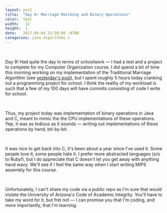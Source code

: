 ```yaml
---
layout: post
title:  "Day 9: Marriage Matching and Binary Operations"
color:  teal
width:   12
height:  1
date:   2017-09-04 23:50:00 -0700
categories: java algorithms c
---
```


<br>

Day 9! Had quite the day in terms of schoolwork — I had a test and a project to complete
  for my Computer Organization course. I did spend a bit of time this morning working
  on my implementation of the Traditional Marriage Algorithm (see [yesterday's post](http://www.graham.place/100Days/java/algorithms/2017/09/04/day-8.html)),
  but I spent roughly 5 hours today cranking out a programming project for school.
  I think the reality of my workload is such that a few of my 100 days will have commits
  consisting of code I write for school.

<br>

Thus, my project today was implementation of binary operations in Java and C, meant to
  mimic the the CPU implementations of these operations. Yep, it was as tedious as it sounds —
  writing out implementations of these operations by hand, bit-by-bit.

<br>

It was nice to get back into C, it's been about a year since I've used it. Some people
  love it, some people hate it. I prefer more abstracted languages (s/o to Ruby!), but I
  do appreciate that C doesn't let you get away with anything hand wavy. We'll see if
  I feel the same way when I start writing MIPS assembly for this course.

<br>

Unfortunately, I can't share my code via a public repo as I'm sure that would violate
  the University of Arizona's Code of Academic Integrity. You'll have to take my word for it, but
  fret not — I can promise you that I'm coding, and more importantly, that I'm learning.
